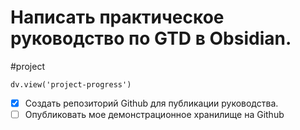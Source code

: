 # Написать практическое руководство по GTD в Obsidian.
#project 
```dataviewjs
dv.view('project-progress')
```

- [x] Создать репозиторий Github для публикации руководства.
- [ ] Опубликовать мое демонстрационное хранилище на Github